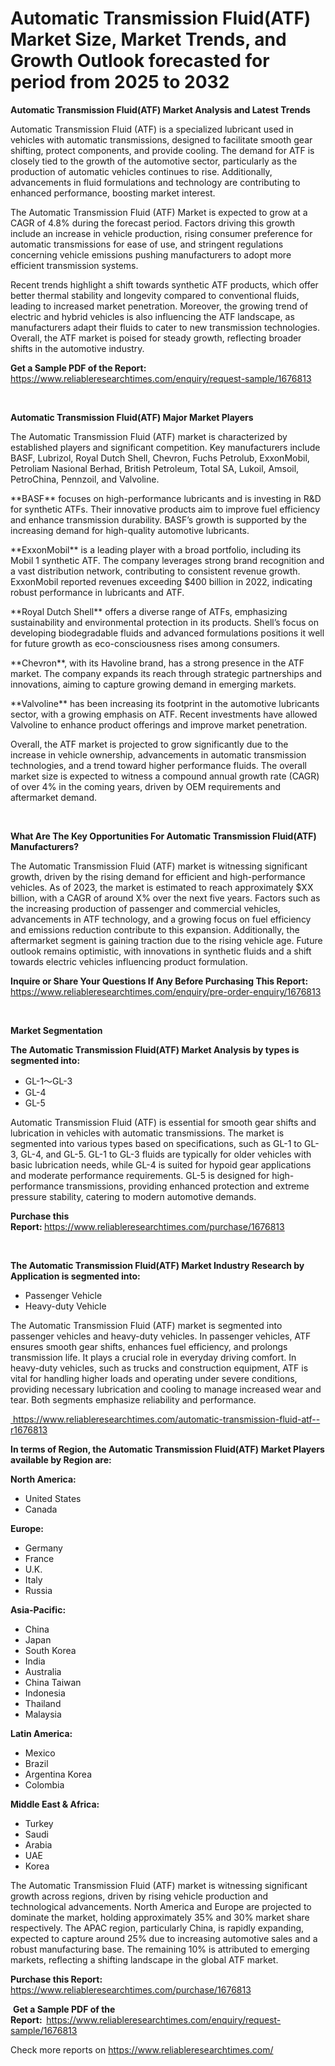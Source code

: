 <p><h1>Automatic Transmission Fluid(ATF) Market Size, Market Trends, and Growth Outlook forecasted for period from 2025 to 2032</h1></p><p><strong>Automatic Transmission Fluid(ATF) Market Analysis and Latest Trends</strong></p>
<p><p>Automatic Transmission Fluid (ATF) is a specialized lubricant used in vehicles with automatic transmissions, designed to facilitate smooth gear shifting, protect components, and provide cooling. The demand for ATF is closely tied to the growth of the automotive sector, particularly as the production of automatic vehicles continues to rise. Additionally, advancements in fluid formulations and technology are contributing to enhanced performance, boosting market interest.</p><p>The Automatic Transmission Fluid (ATF) Market is expected to grow at a CAGR of 4.8% during the forecast period. Factors driving this growth include an increase in vehicle production, rising consumer preference for automatic transmissions for ease of use, and stringent regulations concerning vehicle emissions pushing manufacturers to adopt more efficient transmission systems. </p><p>Recent trends highlight a shift towards synthetic ATF products, which offer better thermal stability and longevity compared to conventional fluids, leading to increased market penetration. Moreover, the growing trend of electric and hybrid vehicles is also influencing the ATF landscape, as manufacturers adapt their fluids to cater to new transmission technologies. Overall, the ATF market is poised for steady growth, reflecting broader shifts in the automotive industry.</p></p>
<p><strong>Get a Sample PDF of the Report:&nbsp;</strong> <a href="https://www.reliableresearchtimes.com/enquiry/request-sample/1676813?utm_campaign=2624&utm_medium=2&utm_source=Github&utm_content=ia&utm_term=24032025&utm_id=automatic-transmission-fluidatf">https://www.reliableresearchtimes.com/enquiry/request-sample/1676813</a></p>
<p>&nbsp;</p>
<p><strong>Automatic Transmission Fluid(ATF) Major Market Players</strong></p>
<p><p>The Automatic Transmission Fluid (ATF) market is characterized by established players and significant competition. Key manufacturers include BASF, Lubrizol, Royal Dutch Shell, Chevron, Fuchs Petrolub, ExxonMobil, Petroliam Nasional Berhad, British Petroleum, Total SA, Lukoil, Amsoil, PetroChina, Pennzoil, and Valvoline.</p><p>**BASF** focuses on high-performance lubricants and is investing in R&D for synthetic ATFs. Their innovative products aim to improve fuel efficiency and enhance transmission durability. BASF’s growth is supported by the increasing demand for high-quality automotive lubricants.</p><p>**ExxonMobil** is a leading player with a broad portfolio, including its Mobil 1 synthetic ATF. The company leverages strong brand recognition and a vast distribution network, contributing to consistent revenue growth. ExxonMobil reported revenues exceeding $400 billion in 2022, indicating robust performance in lubricants and ATF.</p><p>**Royal Dutch Shell** offers a diverse range of ATFs, emphasizing sustainability and environmental protection in its products. Shell’s focus on developing biodegradable fluids and advanced formulations positions it well for future growth as eco-consciousness rises among consumers.</p><p>**Chevron**, with its Havoline brand, has a strong presence in the ATF market. The company expands its reach through strategic partnerships and innovations, aiming to capture growing demand in emerging markets.</p><p>**Valvoline** has been increasing its footprint in the automotive lubricants sector, with a growing emphasis on ATF. Recent investments have allowed Valvoline to enhance product offerings and improve market penetration.</p><p>Overall, the ATF market is projected to grow significantly due to the increase in vehicle ownership, advancements in automatic transmission technologies, and a trend toward higher performance fluids. The overall market size is expected to witness a compound annual growth rate (CAGR) of over 4% in the coming years, driven by OEM requirements and aftermarket demand.</p></p>
<p>&nbsp;</p>
<p><strong>What Are The Key Opportunities For Automatic Transmission Fluid(ATF) Manufacturers?</strong></p>
<p><p>The Automatic Transmission Fluid (ATF) market is witnessing significant growth, driven by the rising demand for efficient and high-performance vehicles. As of 2023, the market is estimated to reach approximately $XX billion, with a CAGR of around X% over the next five years. Factors such as the increasing production of passenger and commercial vehicles, advancements in ATF technology, and a growing focus on fuel efficiency and emissions reduction contribute to this expansion. Additionally, the aftermarket segment is gaining traction due to the rising vehicle age. Future outlook remains optimistic, with innovations in synthetic fluids and a shift towards electric vehicles influencing product formulation.</p></p>
<p><strong>Inquire or Share Your Questions If Any Before Purchasing This Report:</strong> <a href="https://www.reliableresearchtimes.com/enquiry/pre-order-enquiry/1676813?utm_campaign=2624&utm_medium=2&utm_source=Github&utm_content=ia&utm_term=24032025&utm_id=automatic-transmission-fluidatf">https://www.reliableresearchtimes.com/enquiry/pre-order-enquiry/1676813</a></p>
<p>&nbsp;</p>
<p><strong>Market Segmentation</strong></p>
<p><strong>The Automatic Transmission Fluid(ATF) Market Analysis by types is segmented into:</strong></p>
<p><ul><li>GL-1～GL-3</li><li>GL-4</li><li>GL-5</li></ul></p>
<p><p>Automatic Transmission Fluid (ATF) is essential for smooth gear shifts and lubrication in vehicles with automatic transmissions. The market is segmented into various types based on specifications, such as GL-1 to GL-3, GL-4, and GL-5. GL-1 to GL-3 fluids are typically for older vehicles with basic lubrication needs, while GL-4 is suited for hypoid gear applications and moderate performance requirements. GL-5 is designed for high-performance transmissions, providing enhanced protection and extreme pressure stability, catering to modern automotive demands.</p></p>
<p><strong>Purchase this Report:&nbsp;</strong><a href="https://www.reliableresearchtimes.com/purchase/1676813?utm_campaign=2624&utm_medium=2&utm_source=Github&utm_content=ia&utm_term=24032025&utm_id=automatic-transmission-fluidatf">https://www.reliableresearchtimes.com/purchase/1676813</a></p>
<p>&nbsp;</p>
<p><strong>The Automatic Transmission Fluid(ATF) Market Industry Research by Application is segmented into:</strong></p>
<p><ul><li>Passenger Vehicle</li><li>Heavy-duty Vehicle</li></ul></p>
<p><p>The Automatic Transmission Fluid (ATF) market is segmented into passenger vehicles and heavy-duty vehicles. In passenger vehicles, ATF ensures smooth gear shifts, enhances fuel efficiency, and prolongs transmission life. It plays a crucial role in everyday driving comfort. In heavy-duty vehicles, such as trucks and construction equipment, ATF is vital for handling higher loads and operating under severe conditions, providing necessary lubrication and cooling to manage increased wear and tear. Both segments emphasize reliability and performance.</p></p>
<p><a href="https://www.reliableresearchtimes.com/automatic-transmission-fluid-atf--r1676813?utm_campaign=2624&utm_medium=2&utm_source=Github&utm_content=ia&utm_term=24032025&utm_id=automatic-transmission-fluidatf">&nbsp;https://www.reliableresearchtimes.com/automatic-transmission-fluid-atf--r1676813</a></p>
<p><strong>In terms of Region, the Automatic Transmission Fluid(ATF) Market Players available by Region are:</strong></p>
<p>
    <p> <strong> North America: </strong>
        <ul>
            <li>United States</li>
            <li>Canada</li>
        </ul>
        </p> 
    <p> <strong> Europe: </strong>
        <ul>
            <li>Germany</li>
            <li>France</li>
            <li>U.K.</li>
            <li>Italy</li>
            <li>Russia</li>
        </ul>
        </p> 
    <p> <strong> Asia-Pacific: </strong>
        <ul>
            <li>China</li>
            <li>Japan</li>
            <li>South Korea</li>
            <li>India</li>
            <li>Australia</li>
            <li>China Taiwan</li>
            <li>Indonesia</li>
            <li>Thailand</li>
            <li>Malaysia</li>
        </ul>
        </p> 
    <p> <strong> Latin America: </strong>
        <ul>
            <li>Mexico</li>
            <li>Brazil</li>
            <li>Argentina Korea</li>
            <li>Colombia</li>
        </ul>
        </p> 
    <p> <strong> Middle East & Africa: </strong>
        <ul>
            <li>Turkey</li>
            <li>Saudi</li>
            <li>Arabia</li>
            <li>UAE</li>
            <li>Korea</li>
        </ul>
    </p>
    </p>
<p><p>The Automatic Transmission Fluid (ATF) market is witnessing significant growth across regions, driven by rising vehicle production and technological advancements. North America and Europe are projected to dominate the market, holding approximately 35% and 30% market share respectively. The APAC region, particularly China, is rapidly expanding, expected to capture around 25% due to increasing automotive sales and a robust manufacturing base. The remaining 10% is attributed to emerging markets, reflecting a shifting landscape in the global ATF market.</p></p>
<p><strong>Purchase this Report: </strong><a href="https://www.reliableresearchtimes.com/purchase/1676813?utm_campaign=2624&utm_medium=2&utm_source=Github&utm_content=ia&utm_term=24032025&utm_id=automatic-transmission-fluidatf">https://www.reliableresearchtimes.com/purchase/1676813</a></p>
<p>&nbsp;<strong>Get a Sample PDF of the Report:&nbsp;&nbsp;</strong><a href="https://www.reliableresearchtimes.com/enquiry/request-sample/1676813?utm_campaign=2624&utm_medium=2&utm_source=Github&utm_content=ia&utm_term=24032025&utm_id=automatic-transmission-fluidatf">https://www.reliableresearchtimes.com/enquiry/request-sample/1676813</a></p>
<p><strong></strong></p>
<p>Check more reports on <a href="https://www.reliableresearchtimes.com/?utm_campaign=2624&utm_medium=2&utm_source=Github&utm_content=ia&utm_term=24032025&utm_id=automatic-transmission-fluidatf">https://www.reliableresearchtimes.com/</a></p>